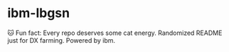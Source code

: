 ﻿# ibm-lbgsn

🐱 Fun fact: Every repo deserves some cat energy.
Randomized README just for DX farming.
Powered by ibm.
